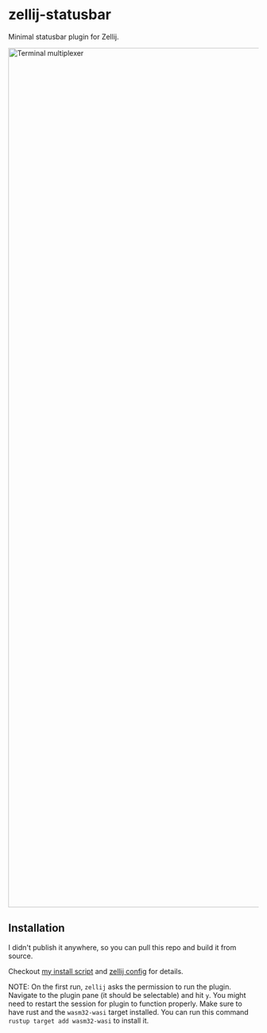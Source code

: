 # zellij-statusbar
Minimal statusbar plugin for Zellij.

<img width="1728" alt="Terminal multiplexer" src="https://user-images.githubusercontent.com/4244251/213017876-62a7a987-c0ac-4515-87db-df1c809351ef.png">

## Installation
I didn't publish it anywhere, so you can pull this repo and build it from source.

Checkout [my install script](../../../script/install.sh) and [zellij config](../../../home/.config/zellij/) for details.

NOTE: On the first run, `zellij` asks the permission to run the plugin. Navigate to the plugin pane (it should be selectable) and hit `y`. You might need to restart the session for plugin to function properly.
Make sure to have rust and the `wasm32-wasi` target installed.
You can run this command `rustup target add wasm32-wasi` to install it.
